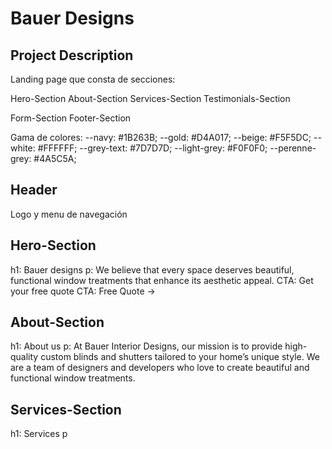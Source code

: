 # Bauer Designs

## Project Description

Landing page que consta de secciones:

Hero-Section
About-Section
Services-Section
Testimonials-Section

Form-Section
Footer-Section

Gama de colores:
--navy: #1B263B;
--gold: #D4A017;
--beige: #F5F5DC;
--white: #FFFFFF;
--grey-text: #7D7D7D;
--light-grey: #F0F0F0;
--perenne-grey: #4A5C5A;

## Header
Logo y menu de navegación

## Hero-Section
h1: Bauer designs 
p:  We believe that every space deserves beautiful, functional window treatments that enhance its aesthetic appeal.
CTA: Get your free quote
CTA: Free Quote →

## About-Section
h1: About us
p: At Bauer Interior Designs, our mission is to provide high-quality custom blinds and shutters tailored to your home’s unique style. We are a team of designers and developers who love to create beautiful and functional window treatments. 

## Services-Section
h1: Services
p